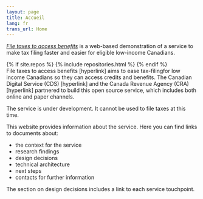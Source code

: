 ```yaml
---
layout: page
title: Accueil
lang: fr
trans_url: Home
---
```

*[File taxes to access benefits](https://claim-tax-benefits.azurewebsites.net/start)* is a web-based demonstration of a service to make tax filing faster and easier for eligible low-income Canadians.

{% if site.repos %} {% include repositories.html %}
{% endif %}\
File taxes to access benefits \[hyperlink] aims to ease tax-filingfor low income Canadians so they can access credits and benefits. The Canadian Digital Service (CDS) \[hyperlink] and the Canada Revenue Agency (CRA) \[hyperlink] partnered to build this open source service, which includes both online and paper channels.



The service is under development. It cannot be used to file taxes at this time.

This website provides information about the service. Here you can find links to documents about:

* the context for the service
* research findings
* design decisions
* technical architecture
* next steps
* contacts for further information

The section on design decisions includes a link to each service touchpoint.